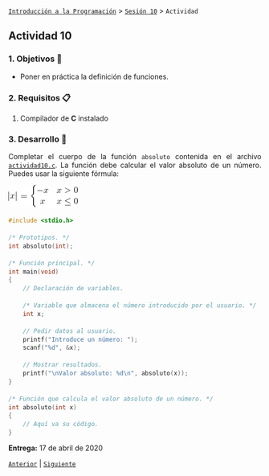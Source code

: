 [`Introducción a la Programación`](../README.md) > [`Sesión 10`](../README.md) > `Actividad`

## Actividad 10

<div style="text-align: justify;">

### 1. Objetivos :dart:

- Poner en práctica la definición de funciones.

### 2. Requisitos :clipboard:

1. Compilador de __C__ instalado

### 3. Desarrollo :rocket:

Completar el cuerpo de la función `absoluto` contenida en el archivo [`actividad10.c`](codigos/actividad10.c). La función debe calcular el valor absoluto de un número. Puedes usar la siguiente fórmula:

![imagen](imagenes/imagen1.gif)

```c
#include <stdio.h>

/* Prototipos. */
int absoluto(int);

/* Función principal. */
int main(void)
{
    // Declaración de variables.

    /* Variable que almacena el número introducido por el usuario. */
    int x;

    // Pedir datos al usuario.
    printf("Introduce un número: ");
    scanf("%d", &x);

    // Mostrar resultados.
    printf("\nValor absoluto: %d\n", absoluto(x));
}

/* Función que calcula el valor absoluto de un número. */
int absoluto(int x)
{
    // Aquí va su código.
}

```

**Entrega:** 17 de abril de 2020

[`Anterior`](../README.md#3-actividad-memo) | [`Siguiente`](../README.md#3-actividad-memo)   

</div>
